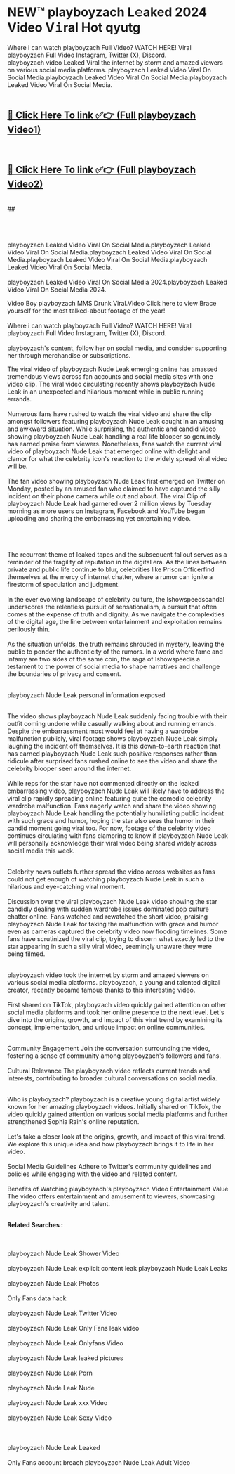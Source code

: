 
# NEW™ playboyzach L𝚎aked 2024 Video V𝚒ral Hot qyutg

Where i can watch playboyzach Full Video? WATCH HERE! Viral playboyzach Full Video Instagram, Twitter (X), Discord. <br>
playboyzach video Leaked Viral the internet by storm and amazed viewers on various social media platforms. playboyzach Leaked Video Viral On Social Media.playboyzach Leaked Video Viral On Social Media.playboyzach Leaked Video Viral On Social Media.<br>
 <br>

##  <a href="https://clipsfans.site?title=playboyzach&ref=git">🔴 Click Here To link ✅👉 (Full playboyzach Video1) </a><br>
  <br>

##  <a href="https://clipsfans.site?title=playboyzach&ref=git">🔴 Click Here To link ✅👉 (Full playboyzach Video2)</a><br>
  <br>
  ##


  <br>

  <br>

<br><br>
playboyzach Leaked Video Viral On Social Media.playboyzach Leaked Video Viral On Social Media.playboyzach Leaked Video Viral On Social Media.playboyzach Leaked Video Viral On Social Media.playboyzach Leaked Video Viral On Social Media.
<br><br>
playboyzach Leaked Video Viral On Social Media 2024.playboyzach Leaked Video Viral On Social Media 2024.


Video Boy playboyzach MMS Drunk Viral.Video Click here to view Brace yourself for the most talked-about footage of the year!
<br><br>
Where i can watch playboyzach Full Video? WATCH HERE! Viral playboyzach Full Video Instagram, Twitter (X), Discord.
<br><br>
playboyzach's content, follow her on social media, and consider supporting her through merchandise or subscriptions.


The viral video of playboyzach Nude Leak emerging online has amassed tremendous views across fan accounts and social media sites with one video clip. The viral video circulating recently shows playboyzach Nude Leak in an unexpected and hilarious moment while in public running errands.
<br><br>
Numerous fans have rushed to watch the viral video and share the clip amongst followers featuring playboyzach Nude Leak caught in an amusing and awkward situation. While surprising, the authentic and candid video showing playboyzach Nude Leak handling a real life blooper so genuinely has earned praise from viewers. Nonetheless, fans watch the current viral video of playboyzach Nude Leak that emerged online with delight and clamor for what the celebrity icon's reaction to the widely spread viral video will be.
<br><br>
The fan video showing playboyzach Nude Leak first emerged on Twitter on Monday, posted by an amused fan who claimed to have captured the silly incident on their phone camera while out and about. The viral Clip of playboyzach Nude Leak had garnered over 2 million views by Tuesday morning as more users on Instagram, Facebook and YouTube began uploading and sharing the embarrassing yet entertaining video.
<br><br>


<br><br>
The recurrent theme of leaked tapes and the subsequent fallout serves as a reminder of the fragility of reputation in the digital era. As the lines between private and public life continue to blur, celebrities like Prison Officerfind themselves at the mercy of internet chatter, where a rumor can ignite a firestorm of speculation and judgment.
<br><br>
In the ever evolving landscape of celebrity culture, the Ishowspeedscandal underscores the relentless pursuit of sensationalism, a pursuit that often comes at the expense of truth and dignity. As we navigate the complexities of the digital age, the line between entertainment and exploitation remains perilously thin.
<br><br>
As the situation unfolds, the truth remains shrouded in mystery, leaving the public to ponder the authenticity of the rumors. In a world where fame and infamy are two sides of the same coin, the saga of Ishowspeedis a testament to the power of social media to shape narratives and challenge the boundaries of privacy and consent.
<br><br>





playboyzach Nude Leak personal information exposed
<br><br>



The video shows playboyzach Nude Leak suddenly facing trouble with their outfit coming undone while casually walking about and running errands. Despite the embarrassment most would feel at having a wardrobe malfunction publicly, viral footage shows playboyzach Nude Leak simply laughing the incident off themselves. It is this down-to-earth reaction that has earned playboyzach Nude Leak such positive responses rather than ridicule after surprised fans rushed online to see the video and share the celebrity blooper seen around the internet.
<br><br>
While reps for the star have not commented directly on the leaked embarrassing video, playboyzach Nude Leak will likely have to address the viral clip rapidly spreading online featuring quite the comedic celebrity wardrobe malfunction. Fans eagerly watch and share the video showing playboyzach Nude Leak handling the potentially humiliating public incident with such grace and humor, hoping the star also sees the humor in their candid moment going viral too. For now, footage of the celebrity video continues circulating with fans clamoring to know if playboyzach Nude Leak will personally acknowledge their viral video being shared widely across social media this week.
<br><br>

Celebrity news outlets further spread the video across websites as fans could not get enough of watching playboyzach Nude Leak in such a hilarious and eye-catching viral moment.
<br><br>
Discussion over the viral playboyzach Nude Leak video showing the star candidly dealing with sudden wardrobe issues dominated pop culture chatter online. Fans watched and rewatched the short video, praising playboyzach Nude Leak for taking the malfunction with grace and humor even as cameras captured the celebrity video now flooding timelines. Some fans have scrutinized the viral clip, trying to discern what exactly led to the star appearing in such a silly viral video, seemingly unaware they were being filmed.
<br><br>


playboyzach video took the internet by storm and amazed viewers on various social media platforms. playboyzach, a young and talented digital creator, recently became famous thanks to this interesting video.
<br><br>
First shared on TikTok, playboyzach video quickly gained attention on other social media platforms and took her online presence to the next level. Let's dive into the origins, growth, and impact of this viral trend by examining its concept, implementation, and unique impact on online communities.
<br><br>

Community Engagement Join the conversation surrounding the video, fostering a sense of community among playboyzach's followers and fans.
<br><br>
Cultural Relevance The playboyzach video reflects current trends and interests, contributing to broader cultural conversations on social media.
<br><br>




Who is playboyzach? playboyzach is a creative young digital artist widely known for her amazing playboyzach videos. Initially shared on TikTok, the video quickly gained attention on various social media platforms and further strengthened Sophia Rain's online reputation.
<br><br>
Let's take a closer look at the origins, growth, and impact of this viral trend. We explore this unique idea and how playboyzach brings it to life in her video.
<br><br>
Social Media Guidelines Adhere to Twitter's community guidelines and policies while engaging with the video and related content.
<br><br>
Benefits of Watching playboyzach's playboyzach Video Entertainment Value The video offers entertainment and amusement to viewers, showcasing playboyzach's creativity and talent.
<br><br>




<strong>Related Searches :</strong>

<br><br>
playboyzach Nude Leak Shower Video
<br><br>
playboyzach Nude Leak explicit content leak
playboyzach Nude Leak Leaks
<br><br>
playboyzach Nude Leak Photos
<br><br>
Only Fans data hack
<br><br>
playboyzach Nude Leak Twitter Video
<br><br>
playboyzach Nude Leak Only Fans leak video
<br><br>
playboyzach Nude Leak Onlyfans Video
<br><br>
playboyzach Nude Leak leaked pictures
<br><br>
playboyzach Nude Leak Porn
<br><br>
playboyzach Nude Leak Nude
<br><br>
playboyzach Nude Leak xxx Video
<br><br>
playboyzach Nude Leak Sexy Video
<br><br>
<br><br>
playboyzach Nude Leak Leaked
<br><br>
Only Fans account breach
playboyzach Nude Leak Adult Video
<br><br>